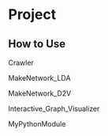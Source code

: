 # Project

## How to Use
Crawler  

MakeNetwork_LDA  

MakeNetwork_D2V  

Interactive_Graph_Visualizer  

MyPythonModule  

